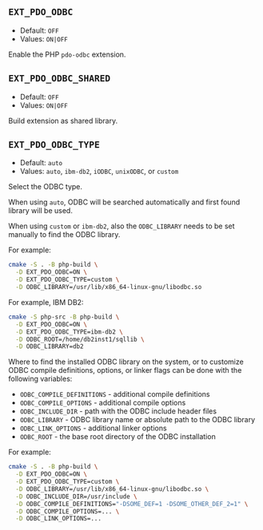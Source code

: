 ## `EXT_PDO_ODBC`

* Default: `OFF`
* Values: `ON|OFF`

Enable the PHP `pdo-odbc` extension.

## `EXT_PDO_ODBC_SHARED`

* Default: `OFF`
* Values: `ON|OFF`

Build extension as shared library.

## `EXT_PDO_ODBC_TYPE`

* Default: `auto`
* Values: `auto`, `ibm-db2`, `iODBC`, `unixODBC`, or `custom`

Select the ODBC type.

When using `auto`, ODBC will be searched automatically and first found library
will be used.

When using `custom` or `ibm-db2`, also the `ODBC_LIBRARY` needs to be set
manually to find the ODBC library.

For example:

```sh
cmake -S . -B php-build \
  -D EXT_PDO_ODBC=ON \
  -D EXT_PDO_ODBC_TYPE=custom \
  -D ODBC_LIBRARY=/usr/lib/x86_64-linux-gnu/libodbc.so
```

For example, IBM DB2:

```sh
cmake -S php-src -B php-build \
  -D EXT_PDO_ODBC=ON \
  -D EXT_PDO_ODBC_TYPE=ibm-db2 \
  -D ODBC_ROOT=/home/db2inst1/sqllib \
  -D ODBC_LIBRARY=db2
```

Where to find the installed ODBC library on the system, or to customize ODBC
compile definitions, options, or linker flags can be done with the following
variables:

* `ODBC_COMPILE_DEFINITIONS` - additional compile definitions
* `ODBC_COMPILE_OPTIONS` - additional compile options
* `ODBC_INCLUDE_DIR` - path with the ODBC include header files
* `ODBC_LIBRARY` - ODBC library name or absolute path to the ODBC library
* `ODBC_LINK_OPTIONS` - additional linker options
* `ODBC_ROOT` - the base root directory of the ODBC installation

For example:

```sh
cmake -S . -B php-build \
  -D EXT_PDO_ODBC=ON \
  -D EXT_PDO_ODBC_TYPE=custom \
  -D ODBC_LIBRARY=/usr/lib/x86_64-linux-gnu/libodbc.so \
  -D ODBC_INCLUDE_DIR=/usr/include \
  -D ODBC_COMPILE_DEFINITIONS="-DSOME_DEF=1 -DSOME_OTHER_DEF_2=1" \
  -D ODBC_COMPILE_OPTIONS=... \
  -D ODBC_LINK_OPTIONS=...
```
